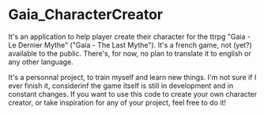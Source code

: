 # Gaia_CharacterCreator

It's an application to help player create their character for the ttrpg "Gaia - Le Dernier Mythe" ("Gaia - The Last Mythe").
It's a french game, not (yet?) available to the public. There's, for now, no plan to translate it to english or any other
language.

It's a personnal project, to train myself and learn new things. I'm not sure if I ever finish it, considerinf the game itself
is still in development and in constant changes. If you want to use this code to create your own character creator, or take
inspiration for any of your project, feel free to do it! 
